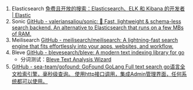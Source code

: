 1. Elasticsearch [免费且开放的搜索：Elasticsearch、ELK 和 Kibana 的开发者 | Elastic](https://www.elastic.co/cn/)
2. Sonic [GitHub - valeriansaliou/sonic: 🦔 Fast, lightweight & schema-less search backend. An alternative to Elasticsearch that runs on a few MBs of RAM.](https://github.com/valeriansaliou/sonic)
3. Meilisearch [GitHub - meilisearch/meilisearch: A lightning-fast search engine that fits effortlessly into your apps, websites, and workflow.](https://github.com/meilisearch/meilisearch)
4. Bleve [GitHub - blevesearch/bleve: A modern text indexing library for go](https://github.com/blevesearch/bleve)
	- 分词测试：[Bleve Text Analysis Wizard](https://bleveanalysis.couchbase.com/analysis)
5. [GitHub - sea-team/gofound: GoFound GoLang Full text search go语言全文检索引擎，毫秒级查询。 使用http接口调用，集成Admin管理界面，任何系统都可以使用。](https://github.com/sea-team/gofound)
